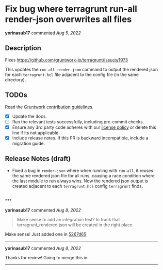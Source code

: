 # Fix bug where terragrunt run-all render-json overwrites all files

**yorinasub17** commented *Aug 5, 2022*

<!-- Prepend '[WIP]' to the title if this PR is still a work-in-progress. Remove it when it is ready for review! -->

## Description

Fixes https://github.com/gruntwork-io/terragrunt/issues/1973

This updates the `run-all render-json` command to output the rendered json for each `terragrunt.hcl` file adjacent to the config file (in the same directory).

<!-- Description of the changes introduced by this PR. -->

## TODOs

Read the [Gruntwork contribution guidelines](https://gruntwork.notion.site/Gruntwork-Coding-Methodology-02fdcd6e4b004e818553684760bf691e).

- [x] Update the docs.
- [ ] Run the relevant tests successfully, including pre-commit checks.
- [x] Ensure any 3rd party code adheres with our [license policy](https://www.notion.so/gruntwork/Gruntwork-licenses-and-open-source-usage-policy-f7dece1f780341c7b69c1763f22b1378) or delete this line if its not applicable.
- [x] Include release notes. If this PR is backward incompatible, include a migration guide.

## Release Notes (draft)

<!-- One-line description of the PR that can be included in the final release notes. -->
- Fixed a bug in `render-json` where when running with `run-all`, it reuses the same rendered json file for all runs, causing a race condition where the last module to run always wins. Now the rendered json output is created adjacent to each `terragrunt.hcl` config `terragrunt` finds.
<br />
***


**yorinasub17** commented *Aug 8, 2022*

> Make sense to add an integration test? to track that terragrunt_rendered.json will be created in the right place

Make sense! Just added one in [5267d65](https://github.com/gruntwork-io/terragrunt/pull/2230/commits/5267d65cf2ef6bbe99a9ba2c5db63f2592794225)
***

**yorinasub17** commented *Aug 8, 2022*

Thanks for review! Going to merge this in.
***

